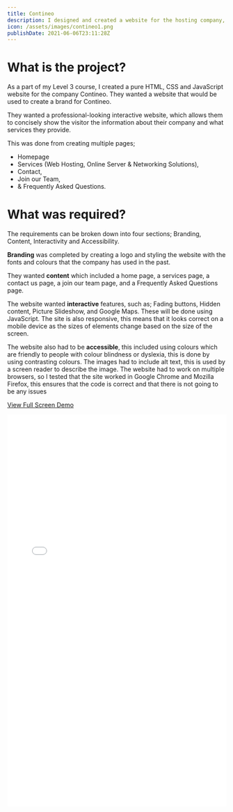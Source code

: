 ```yaml
---
title: Contineo
description: I designed and created a website for the hosting company, Contineo. I was given a brief which included; colours, text, and font to use for the headers.
icon: /assets/images/contineo1.png
publishDate: 2021-06-06T23:11:28Z
---
```


# What is the project?

As a part of my Level 3 course, I created a pure HTML, CSS and JavaScript website for the company Contineo. They wanted a website that would be used to create a brand for Contineo.

They wanted a professional-looking interactive website, which allows them to concisely show the visitor the information about their company and what services they provide.

This was done from creating multiple pages;

- Homepage
- Services (Web Hosting, Online Server & Networking Solutions),
- Contact,
- Join our Team,
- & Frequently Asked Questions.

# What was required?

The requirements can be broken down into four sections; Branding, Content, Interactivity and Accessibility.

**Branding** was completed by creating a logo and styling the website with the fonts and colours that the company has used in the past.

They wanted **content** which included a home page, a services page, a contact us page, a join our team page, and a Frequently Asked Questions page.

The website wanted **interactive** features, such as; Fading buttons, Hidden content, Picture Slideshow, and Google Maps. These will be done using JavaScript. The site is also responsive, this means that it looks correct on a mobile device as the sizes of elements change based on the size of the screen.

The website also had to be **accessible**, this included using colours which are friendly to people with colour blindness or dyslexia, this is done by using contrasting colours. The images had to include alt text, this is used by a screen reader to describe the image. The website had to work on multiple browsers, so I tested that the site worked in Google Chrome and Mozilla Firefox, this ensures that the code is correct and that there is not going to be any issues

<a href="/demos/portfolio/contineo" class="btn btn-primary input-block-level form-control" target="_blank">View Full Screen Demo</a>

<iframe class="demoSiteEmbed" src="/demos/portfolio/contineo" frameborder="0" width="100%" height="900"></iframe>

